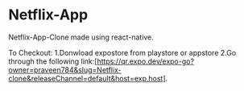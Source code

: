 # Netflix-App
Netflix-App-Clone  made using react-native.

To Checkout:
1.Donwload expostore from playstore or appstore
2.Go through the following link:[https://qr.expo.dev/expo-go?owner=praveen784&slug=Netflix-clone&releaseChannel=default&host=exp.host].

